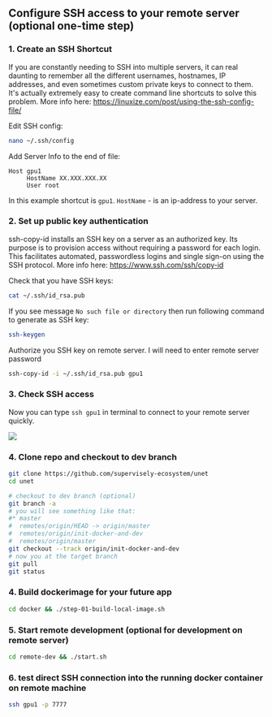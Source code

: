 ## Configure SSH access to your remote server (optional one-time step)

### 1. Create an SSH Shortcut

If you are constantly needing to SSH into multiple servers, it can real daunting to remember all the different usernames, hostnames, IP addresses, and even sometimes custom private keys to connect to them. It's actually extremely easy to create command line shortcuts to solve this problem. More info here: https://linuxize.com/post/using-the-ssh-config-file/

Edit SSH config:
```sh
nano ~/.ssh/config
```

Add Server Info to the end of file:

```
Host gpu1
     HostName XX.XXX.XXX.XX
     User root
```

In this example shortcut is `gpu1`. `HostName` - is an ip-address to your server.

### 2. Set up public key authentication

ssh-copy-id installs an SSH key on a server as an authorized key. Its purpose is to provision access without requiring a password for each login. This facilitates automated, passwordless logins and single sign-on using the SSH protocol. More info here: https://www.ssh.com/ssh/copy-id


Check that you have SSH keys:
```sh
cat ~/.ssh/id_rsa.pub
```

If you see message `No such file or directory` then run following command to generate as SSH key:
```sh
ssh-keygen
```

Authorize you SSH key on remote server. I will need to enter remote server password
```sh
ssh-copy-id -i ~/.ssh/id_rsa.pub gpu1
```

### 3. Check SSH access

Now you can type `ssh gpu1` in terminal to connect to your remote server quickly.

<img src="https://i.imgur.com/8OZH2Xw.png"/>


### 4. Clone repo and checkout to dev branch

```sh
git clone https://github.com/supervisely-ecosystem/unet
cd unet

# checkout to dev branch (optional)
git branch -a
# you will see something like that:
#* master
#  remotes/origin/HEAD -> origin/master
#  remotes/origin/init-docker-and-dev
#  remotes/origin/master
git checkout --track origin/init-docker-and-dev
# now you at the target branch
git pull
git status
```

### 4. Build dockerimage for your future app
```sh
cd docker && ./step-01-build-local-image.sh
```

### 5. Start remote development (optional for development on remote server)
```sh
cd remote-dev && ./start.sh
```

### 6. test direct SSH connection into the running docker container on remote machine
```sh
ssh gpu1 -p 7777
```